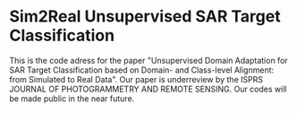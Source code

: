 # Sim2Real Unsupervised SAR Target Classification
This is the code adress for the paper "Unsupervised Domain Adaptation for SAR Target Classification based on Domain- and Class-level Alignment: from Simulated to Real Data". Our paper is underreview by the ISPRS JOURNAL OF PHOTOGRAMMETRY AND REMOTE SENSING. Our codes will be made public in the near future.

